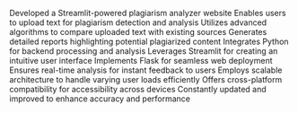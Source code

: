 Developed a Streamlit-powered plagiarism analyzer website
Enables users to upload text for plagiarism detection and analysis
Utilizes advanced algorithms to compare uploaded text with existing sources
Generates detailed reports highlighting potential plagiarized content
Integrates Python for backend processing and analysis
Leverages Streamlit for creating an intuitive user interface
Implements Flask for seamless web deployment
Ensures real-time analysis for instant feedback to users
Employs scalable architecture to handle varying user loads efficiently
Offers cross-platform compatibility for accessibility across devices
Constantly updated and improved to enhance accuracy and performance
